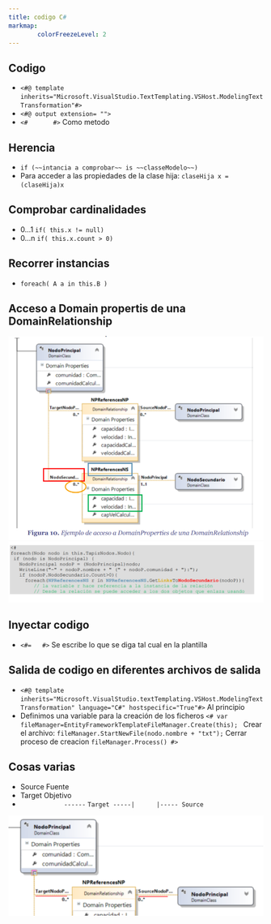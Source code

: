 ```yaml
---
title: codigo C#
markmap:
        colorFreezeLevel: 2
---
```


## Codigo
- `<#@ template inherits="Microsoft.VisualStudio.TextTemplating.VSHost.ModelingTextTransformation"#>`
- `<#@ output extension= "">`
- `<#       #>` Como metodo

## Herencia
- `if (~~intancia a comprobar~~ is ~~classeModelo~~)`
- Para acceder a las propiedades de la clase hija:
    `claseHija x = (claseHija)x`

## Comprobar cardinalidades
- 0...1
    `if( this.x != null)`
- 0...n
    `if( this.x.count > 0)`

## Recorrer instancias
- `foreach( A a in this.B )`

## Acceso a Domain propertis de una DomainRelationship
![Metamodelo](Fotos/DomainRelation.png)
![Codigo](Fotos/CodeDomainRelation.png)

## Inyectar codigo
- `<#=   #>` Se escribe lo que se diga tal cual en la plantilla

## Salida de codigo en diferentes archivos de salida
- `<#@ template inherits="Microsoft.VisualStudio.textTemplating.VSHost.ModelingTextTransformation" language="C#" hostspecific="True"#>` Al principio 
- Definimos una variable para la creación de los ficheros
 `<# var fileManager=EntityFrameworkTemplateFileManager.Create(this); `
 Crear el archivo:
 `fileManager.StartNewFile(nodo.nombre + "txt");`
 Cerrar proceso de creacion
 `fileManager.Process() #>`

## Cosas varias
- Source Fuente  
- Target Objetivo
- `            ------`
 `Target -----|      |----- Source`

![](Fotos/ST.PNG)
 